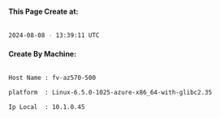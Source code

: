 
   
#### This Page Create at:

```bash

2024-08-08 - 13:39:11 UTC

```

#### Create By Machine:

```bash

Host Name : fv-az570-500

platform  : Linux-6.5.0-1025-azure-x86_64-with-glibc2.35

Ip Local  : 10.1.0.45

```


